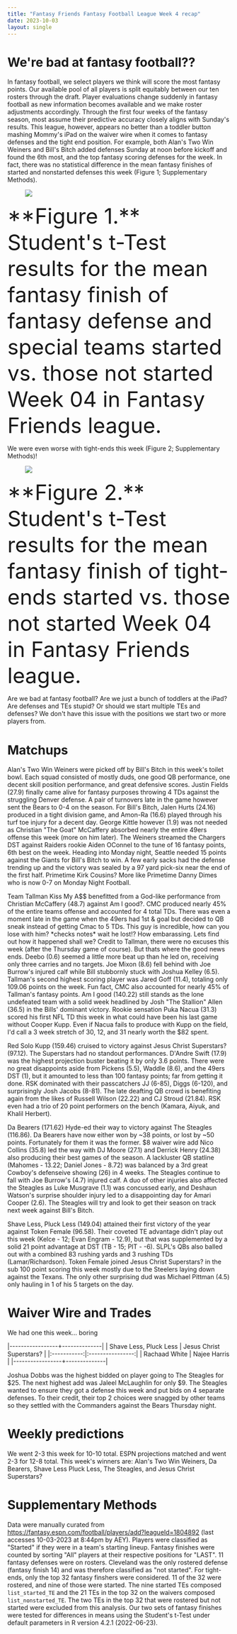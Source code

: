 ```yaml
---
title: "Fantasy Friends Fantasy Football League Week 4 recap"
date: 2023-10-03
layout: single
---
```


# We're bad at fantasy football??

In fantasy football, we select players we think will score the most fantasy points. Our available pool of all players is split equitably between our ten rosters through the draft. Player evaluations change suddenly in fantasy football as new information becomes available and we make roster adjustments accordingly. Through the first four weeks of the fantasy season, most assume their predictive accuracy closely aligns with Sunday's results. This league, however, appears no better than a toddler button mashing Mommy's iPad on the waiver wire when it comes to fantasy defenses and the tight end position. For example, both Alan's Two Win Weiners and Bill's Bitch added defenses Sunday at noon before kickoff and found the 6th most, and the top fantasy scoring defenses for the week. In fact, there was no statistical difference in the mean fantasy finishes of started and nonstarted defenses this week (Figure 1; Supplementary Methods).

<figure>
    <a href="/assets/images/DST_are_stupid_W04.png"><img src="/assets/images/DST_are_stupid_W04.png"></a>
</figure>
<font size="10"> **Figure 1.** Student's t-Test results for the mean fantasy finish of fantasy defense and special teams started vs. those not started Week 04 in Fantasy Friends league.</font>

We were even worse with tight-ends this week (Figure 2; Supplementary Methods)!

<figure>
    <a href="/assets/images/TE_are_stupid_W04.png"><img src="/assets/images/TE_are_stupid_W04.png"></a>
</figure>
<font size="10">**Figure 2.** Student's t-Test results for the mean fantasy finish of tight-ends started vs. those not started Week 04 in Fantasy Friends league.</font>

Are we bad at fantasy football? Are we just a bunch of toddlers at the iPad? Are defenses and TEs stupid? Or should we start multiple TEs and defenses? We don't have this issue with the positions we start two or more players from.


# Matchups

Alan's Two Win Weiners were picked off by Bill's Bitch in this week's toilet bowl. Each squad consisted of mostly duds, one good QB performance, one decent skill position performance, and great defensive scores. Justin Fields (27.9) finally came alive for fantasy purposes throwing 4 TDs against the struggling Denver defense. A pair of turnovers late in the game however sent the Bears to 0-4 on the season. For Bill's Bitch, Jalen Hurts (24.16) produced in a tight division game, and Amon-Ra (16.6) played through his turf toe injury for a decent day. George Kittle however (1.9) was not needed as Christian "The Goat" McCaffery absorbed nearly the entire 49ers offense this week (more on him later). The Weiners streamed the Chargers DST against Raiders rookie Aiden OConnel to the tune of 16 fantasy points, 6th best on the week. Heading into Monday night, Seattle needed 15 points against the Giants for Bill's Bitch to win. A few early sacks had the defense trending up and the victory was sealed by a 97 yard pick-six near the end of the first half. Primetime Kirk Cousins? More like Primetime Danny Dimes who is now 0-7 on Monday Night Football.

Team Tallman Kiss My A$$ benefitted from a God-like performance from Christian McCaffery (48.7) against Am I good?. CMC produced nearly 45% of the entire teams offense and accounted for 4 total TDs. There was even a moment late in the game when the 49ers had 1st & goal but decided to QB sneak instead of getting Cmac to 5 TDs. This guy is incredible, how can you lose with him? \*checks notes\* wait he lost!? How embarassing. Lets find out how it happened shall we? Credit to Tallman, there were no excuses this week (after the Thursday game of course). But thats where the good news ends. Deebo (0.6) seemed a little more beat up than he led on, receiving only three carries and no targets. Joe Mixon (8.6) fell behind with Joe Burrow's injured calf while Bill stubbornly stuck with Joshua Kelley (6.5). Tallman's second highest scoring player was Jared Goff (11.4), totaling only 109.06 points on the week. Fun fact, CMC also accounted for nearly 45% of Tallman's fantasy points. Am I good (140.22) still stands as the lone undefeated team with a solid week headlined by Josh "The Stallion" Allen (36.5) in the Bills' dominant victory. Rookie sensation Puka Nacua (31.3) scored his first NFL TD this week in what could have been his last game without Cooper Kupp. Even if Nacua fails to produce with Kupp on the field, I'd call a 3 week stretch of 30, 12, and 31 nearly worth the $82 spent.

Red Solo Kupp (159.46) cruised to victory against Jesus Christ Superstars? (97.12). The Superstars had no standout performances. D'Andre Swift (17.9) was the highest projection buster beating it by only 3.6 points. There were no great disappoints aside from Pickens (5.5), Waddle (8.6), and the 49ers DST (1), but it amounted to less than 100 fantasy points; far from getting it done. RSK dominated with their passcatchers JJ (6-85), Diggs (6-120), and surprisingly Josh Jacobs (8-81). The late deafting QB crowd is benefiting again from the likes of Russell Wilson (22.22) and CJ Stroud (21.84). RSK even had a trio of 20 point performers on the bench (Kamara, Aiyuk, and Khalil Herbert).

Da Bearers (171.62) Hyde-ed their way to victory against The Steagles (116.86). Da Bearers have now either won by ~38 points, or lost by ~50 points. Fortunately for them it was the former. $8 waiver wire add Nico Collins (35.8) led the way with DJ Moore (27.1) and Derrick Henry (24.38) also producing their best games of the season. A lackluster QB statline (Mahomes - 13.22; Daniel Jones - 8.72) was balanced by a 3rd great Cowboy's defenseive showing (26) in 4 weeks. The Steagles continue to fall with Joe Burrow's (4.7) injured calf. A duo of other injuries also affected the Steagles as Luke Musgrave (1.1) was concussed early, and Deshaun Watson's surprise shoulder injury led to a disappointing day for Amari Cooper (2.6). The Steagles will try and look to get their season on track next week against Bill's Bitch.

Shave Less, Pluck Less (149.04) attained their first victory of the year against Token Female (96.58). Their coveted TE advantage didn't play out this week (Kelce - 12; Evan Engram - 12.9), but that was supplemented by a solid 21 point advantage at DST (TB - 15; PIT - -6).  SLPL's QBs also balled out with a combined 83 rushing yards and 3 rushing TDs (Lamar/Richardson). Token Female joined Jesus Christ Superstars? in the sub 100 point scoring this week mostly due to the Steelers laying down against the Texans. The only other surprising dud was Michael Pittman (4.5) only hauling in 1 of his 5 targets on the day.

# Waiver Wire and Trades

We had one this week... boring

|-----------------+--------------|
| Shave Less, Pluck Less | Jesus Christ Superstars? |
|:-----------:|:----------------:|
| Rachaad White | Najee Harris |
|-----------------+--------------|

Joshua Dobbs was the highest bidded on player going to The Steagles for $25. The next highest add was Jaleel McLaughlin for only $9. The Steagles wanted to ensure they got a defense this week and put bids on 4 separate defenses. To their credit, their top 2 choices were snagged by other teams so they settled with the Commanders against the Bears Thursday night.


# Weekly predictions

We went 2-3 this week for 10-10 total. ESPN projections matched and went 2-3 for 12-8 total. This week's winners are: Alan's Two Win Weiners, Da Bearers, Shave Less Pluck Less, The Steagles, and Jesus Christ Superstars? 


# Supplementary Methods

Data were manually curated from https://fantasy.espn.com/football/players/add?leagueId=1804892 (last accesses 10-03-2023 at 8:44pm by AEY). Players were classified as "Started" if they were in a team's starting lineup. Fantasy finishes were counted by sorting "All" players at their respective positions for "LAST". 11 fantasy defenses were on rosters. Cleveland was the only rostered defense (fantasy finish 14) and was therefore classified as "not started". For tight-ends, only the top 32 fantasy finshers were considered. 11 of the 32 were rostered, and nine of those were started. The nine started TEs composed `list_started_TE` and the 21 TEs in the top 32 on the waivers composed `list_nonstarted_TE`. The two TEs in the top 32 that were rostered but not started were excluded from this analysis. Our two sets of fantasy finishes were tested for differences in means using the Student's t-Test under default parameters in R version 4.2.1 (2022-06-23).